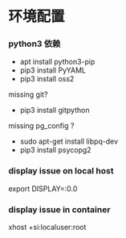 # 环境配置

### python3 依赖

- apt install python3-pip
- pip3 install PyYAML
- pip3 install oss2

missing git? 

- pip3 install gitpython

missing pg_config ?

- sudo apt-get install libpq-dev
- pip3 install psycopg2

### display issue on local host

export DISPLAY=:0.0

### display issue in container

xhost +si:localuser:root

